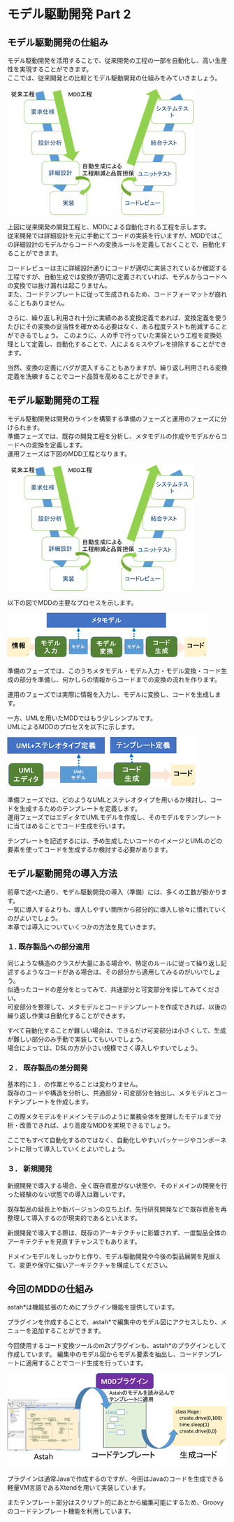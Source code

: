 # モデル駆動開発 Part 2

## モデル駆動開発の仕組み

モデル駆動開発を活用することで、従来開発の工程の一部を自動化し、高い生産性を実現することができます。  
ここでは、従来開発との比較とモデル駆動開発の仕組みをみていきましょう。

<img src="img/LED-Camp5_UML_pic12.png">

上図に従来開発の開発工程と、MDDによる自動化される工程を示します。  
従来開発では詳細設計を元に手動にてコードの実装を行いますが、MDDではこの詳細設計のモデルからコードへの変換ルールを定義しておくことで、自動化することができます。

コードレビューは主に詳細設計通りにコードが適切に実装されているか確認する工程ですが、自動生成では変換が適切に定義されていれば、モデルからコードへの変換では抜け漏れは起こりません。  
また、コードテンプレートに従って生成されるため、コードフォーマットが崩れることもありません。

さらに、繰り返し利用され十分に実績のある変換定義であれば、変換定義を使うたびにその変換の妥当性を確かめる必要はなく、ある程度テストも削減することができるでしょう。
このように、人の手で行っていた実装という工程を変換処理として定義し、自動化することで、人によるミスやブレを排除することができます。

当然、変換の定義にバグが混入することもありますが、繰り返し利用される変換定義を洗練することでコード品質を高めることができます。


## モデル駆動開発の工程

モデル駆動開発は開発のラインを構築する準備のフェーズと運用のフェーズに分けられます。  
準備フェーズでは、既存の開発工程を分析し、メタモデルの作成やモデルからコードへの変換を定義します。  
運用フェーズは下図のMDD工程となります。

<img src="img/LED-Camp5_UML_pic12.png">

以下の図でMDDの主要なプロセスを示します。

<img src="img/LED-Camp5_UML_pic13.png">

準備のフェーズでは、このうちメタモデル・モデル入力・モデル変換・コード生成の部分を準備し、何かしらの情報からコードまでの変換の流れを作ります。

運用のフェーズでは実際に情報を入力し、モデルに変換し、コードを生成します。

一方、UMLを用いたMDDではもう少しシンプルです。  
UMLによるMDDのプロセスを以下に示します。

<img src="img/LED-Camp5_UML_pic14.png">

準備フェーズでは、どのようなUMLとステレオタイプを用いるか検討し、コードを生成するためのテンプレートを定義します。  
運用フェーズではエディタでUMLモデルを作成し、そのモデルをテンプレートに当てはめることでコード生成を行います。  

テンプレートを記述するには、予め生成したいコードのイメージとUMLのどの要素を使ってコードを生成するか検討する必要があります。

## モデル駆動開発の導入方法

前章で述べた通り、モデル駆動開発の導入（準備）には、多くの工数が掛かります。  
一気に導入するよりも、導入しやすい箇所から部分的に導入し徐々に慣れていくのがよいでしょう。  
本章では導入についていくつかの方法を見ていきます。

### １. 既存製品への部分適用

同じような構造のクラスが大量にある場合や、特定のルールに従って繰り返し記述するようなコードがある場合は、その部分から適用してみるのがいいでしょう。  
似通ったコードの差分をとってみて、共通部分と可変部分を探してみてください。   
可変部分を整理して、メタモデルとコードテンプレートを作成できれば、以後の繰り返し作業は自動化することができます。

すべて自動化することが難しい場合は、できるだけ可変部分は小さくして、生成が難しい部分のみ手動で実装してもいいでしょう。  
場合によっては、DSLの方が小さい規模でさく導入しやすいでしょう。

### ２．	既存製品の差分開発

基本的に１．の作業とやることは変わりません。  
既存のコードや構造を分析し、共通部分・可変部分を抽出し、メタモデルとコードテンプレートを作成します。

この際メタモデルをドメインモデルのように業務全体を整理したモデルまで分析・改善できれば、より高度なMDDを実現できるでしょう。

ここでもすべて自動化するのではなく、自動化しやすいパッケージやコンポーネントに限って導入していくとよいでしょう。

### ３．	新規開発

新規開発で導入する場合、全く既存資産がない状態や、そのドメインの開発を行った経験のない状態での導入は難しいです。

既存製品の延長上や新バージョンの立ち上げ、先行研究開発などで既存資産を再整理して導入するのが現実的であるといえます。

新規開発で導入する際は、既存のアーキテクチャに影響されず、一度製品全体のアーキテクチャを見直すチャンスでもあります。

ドメインモデルをしっかりと作り、モデル駆動開発や今後の製品展開を見据えて、変更や保守に強いアーキテクチャを構成してください。

## 今回のMDDの仕組み
astah\*は機能拡張のためにプラグイン機能を提供しています。

プラグインを作成することで、astah\*で編集中のモデル図にアクセスしたり、メニューを追加することができます。

今回使用するコード変換ツールのm2tプラグインも、astah\*のプラグインとして作成しています。
編集中のモデル図からモデル要素を抽出し、コードテンプレートに適用することでコード生成を行っています。

<img src="img/LED-Camp5_UML_pic15.png">

プラグインは通常Javaで作成するのですが、今回はJavaのコードを生成できる軽量VM言語であるXtendを用いて実装しています。

またテンプレート部分はスクリプト的にあとから編集可能にするため、Groovyのコードテンプレート機能を利用しています。